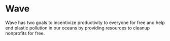 # Wave
Wave has two goals to incentivize productivity to everyone for free and help end plastic pollution in our oceans by providing resources to cleanup nonprofits for free.
